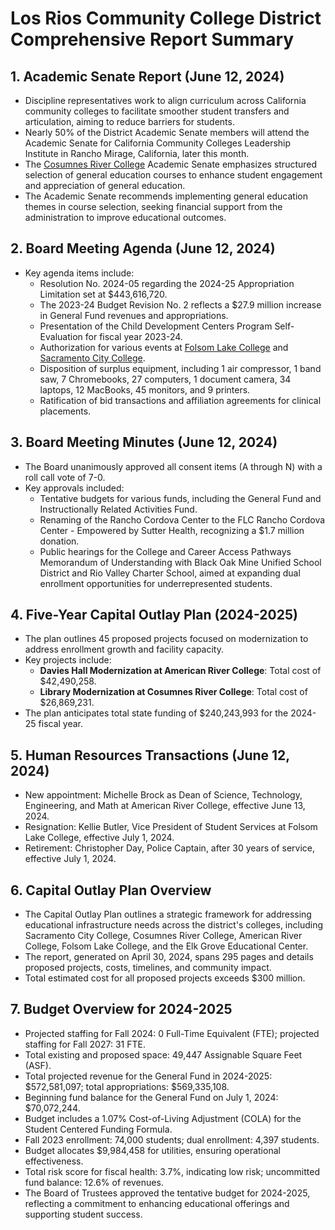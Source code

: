 # Los Rios Community College District Comprehensive Report Summary

## 1. Academic Senate Report (June 12, 2024)
- Discipline representatives work to align curriculum across California community colleges to facilitate smoother student transfers and articulation, aiming to reduce barriers for students.
- Nearly 50% of the District Academic Senate members will attend the Academic Senate for California Community Colleges Leadership Institute in Rancho Mirage, California, later this month.
- The [Cosumnes River College](https://www.crc.losrios.edu/) Academic Senate emphasizes structured selection of general education courses to enhance student engagement and appreciation of general education.
- The Academic Senate recommends implementing general education themes in course selection, seeking financial support from the administration to improve educational outcomes.

## 2. Board Meeting Agenda (June 12, 2024)
- Key agenda items include:
  - Resolution No. 2024-05 regarding the 2024-25 Appropriation Limitation set at $443,616,720.
  - The 2023-24 Budget Revision No. 2 reflects a $27.9 million increase in General Fund revenues and appropriations.
  - Presentation of the Child Development Centers Program Self-Evaluation for fiscal year 2023-24.
  - Authorization for various events at [Folsom Lake College](https://www.flc.losrios.edu/) and [Sacramento City College](https://www.scc.losrios.edu/).
  - Disposition of surplus equipment, including 1 air compressor, 1 band saw, 7 Chromebooks, 27 computers, 1 document camera, 34 laptops, 12 MacBooks, 45 monitors, and 9 printers.
  - Ratification of bid transactions and affiliation agreements for clinical placements.

## 3. Board Meeting Minutes (June 12, 2024)
- The Board unanimously approved all consent items (A through N) with a roll call vote of 7-0.
- Key approvals included:
  - Tentative budgets for various funds, including the General Fund and Instructionally Related Activities Fund.
  - Renaming of the Rancho Cordova Center to the FLC Rancho Cordova Center - Empowered by Sutter Health, recognizing a $1.7 million donation.
  - Public hearings for the College and Career Access Pathways Memorandum of Understanding with Black Oak Mine Unified School District and Rio Valley Charter School, aimed at expanding dual enrollment opportunities for underrepresented students.

## 4. Five-Year Capital Outlay Plan (2024-2025)
- The plan outlines 45 proposed projects focused on modernization to address enrollment growth and facility capacity.
- Key projects include:
  - **Davies Hall Modernization at American River College**: Total cost of $42,490,258.
  - **Library Modernization at Cosumnes River College**: Total cost of $26,869,231.
- The plan anticipates total state funding of $240,243,993 for the 2024-25 fiscal year.

## 5. Human Resources Transactions (June 12, 2024)
- New appointment: Michelle Brock as Dean of Science, Technology, Engineering, and Math at American River College, effective June 13, 2024.
- Resignation: Kellie Butler, Vice President of Student Services at Folsom Lake College, effective July 1, 2024.
- Retirement: Christopher Day, Police Captain, after 30 years of service, effective July 1, 2024.

## 6. Capital Outlay Plan Overview
- The Capital Outlay Plan outlines a strategic framework for addressing educational infrastructure needs across the district's colleges, including Sacramento City College, Cosumnes River College, American River College, Folsom Lake College, and the Elk Grove Educational Center.
- The report, generated on April 30, 2024, spans 295 pages and details proposed projects, costs, timelines, and community impact.
- Total estimated cost for all proposed projects exceeds $300 million.

## 7. Budget Overview for 2024-2025
- Projected staffing for Fall 2024: 0 Full-Time Equivalent (FTE); projected staffing for Fall 2027: 31 FTE.
- Total existing and proposed space: 49,447 Assignable Square Feet (ASF).
- Total projected revenue for the General Fund in 2024-2025: $572,581,097; total appropriations: $569,335,108.
- Beginning fund balance for the General Fund on July 1, 2024: $70,072,244.
- Budget includes a 1.07% Cost-of-Living Adjustment (COLA) for the Student Centered Funding Formula.
- Fall 2023 enrollment: 74,000 students; dual enrollment: 4,397 students.
- Budget allocates $9,984,458 for utilities, ensuring operational effectiveness.
- Total risk score for fiscal health: 3.7%, indicating low risk; uncommitted fund balance: 12.6% of revenues.
- The Board of Trustees approved the tentative budget for 2024-2025, reflecting a commitment to enhancing educational offerings and supporting student success.

